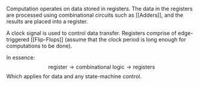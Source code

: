 Computation operates on data stored in registers. The data in the registers are processed using combinational circuits such as [[Adders]], and the results are placed into a register.

A clock signal is used to control data transfer. Registers comprise of edge-triggered [[Flip-Flops]] (assume that the clock period is long enough for computations to be done).

In essence: $$\text{register} \rightarrow \text{combinational \ logic} \rightarrow \text{registers}$$Which applies for data and any state-machine control.

